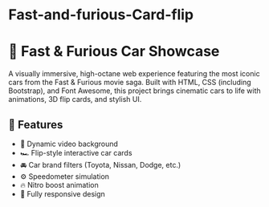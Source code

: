 # Fast-and-furious-Card-flip
# 🚗 Fast & Furious Car Showcase

A visually immersive, high-octane web experience featuring the most iconic cars from the Fast & Furious movie saga. Built with HTML, CSS (including Bootstrap), and Font Awesome, this project brings cinematic cars to life with animations, 3D flip cards, and stylish UI.

## 🌟 Features

- 🎥 Dynamic video background  
- 🏎️ Flip-style interactive car cards  
- 🚘 Car brand filters (Toyota, Nissan, Dodge, etc.)  
- ⚙️ Speedometer simulation  
- 🔥 Nitro boost animation  
- 📱 Fully responsive design  


